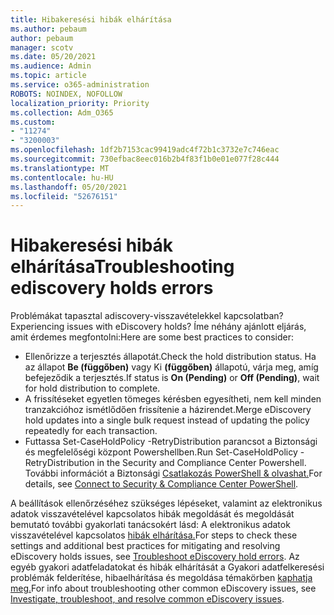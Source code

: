 ```yaml
---
title: Hibakeresési hibák elhárítása
ms.author: pebaum
author: pebaum
manager: scotv
ms.date: 05/20/2021
ms.audience: Admin
ms.topic: article
ms.service: o365-administration
ROBOTS: NOINDEX, NOFOLLOW
localization_priority: Priority
ms.collection: Adm_O365
ms.custom:
- "11274"
- "3200003"
ms.openlocfilehash: 1df2b7153cac99419adc4f72b1c3732e7c746eac
ms.sourcegitcommit: 730efbac8eec016b2b4f83f1b0e01e077f28c444
ms.translationtype: MT
ms.contentlocale: hu-HU
ms.lasthandoff: 05/20/2021
ms.locfileid: "52676151"
---
```

# <a name="troubleshooting-ediscovery-holds-errors"></a><span data-ttu-id="c9870-102">Hibakeresési hibák elhárítása</span><span class="sxs-lookup"><span data-stu-id="c9870-102">Troubleshooting ediscovery holds errors</span></span>

<span data-ttu-id="c9870-103">Problémákat tapasztal adiscovery-visszavételekkel kapcsolatban?</span><span class="sxs-lookup"><span data-stu-id="c9870-103">Experiencing issues with eDiscovery holds?</span></span> <span data-ttu-id="c9870-104">Íme néhány ajánlott eljárás, amit érdemes megfontolni:</span><span class="sxs-lookup"><span data-stu-id="c9870-104">Here are some best practices to consider:</span></span>

- <span data-ttu-id="c9870-105">Ellenőrizze a terjesztés állapotát.</span><span class="sxs-lookup"><span data-stu-id="c9870-105">Check the hold distribution status.</span></span>  <span data-ttu-id="c9870-106">Ha az állapot **Be (függőben)** vagy Ki **(függőben)** állapotú, várja meg, amíg befejeződik a terjesztés.</span><span class="sxs-lookup"><span data-stu-id="c9870-106">If status is **On (Pending)** or **Off (Pending)**, wait for hold distribution to complete.</span></span>
- <span data-ttu-id="c9870-107">A frissítéseket egyetlen tömeges kérésben egyesítheti, nem kell minden tranzakcióhoz ismétlődően frissítenie a házirendet.</span><span class="sxs-lookup"><span data-stu-id="c9870-107">Merge eDiscovery hold updates into a single bulk request instead of updating the policy repeatedly for each transaction.</span></span>
- <span data-ttu-id="c9870-108">Futtassa Set-CaseHoldPolicy <policyname> -RetryDistribution parancsot a Biztonsági és megfelelőségi központ Powershellben.</span><span class="sxs-lookup"><span data-stu-id="c9870-108">Run Set-CaseHoldPolicy <policyname> -RetryDistribution in the Security and Compliance Center Powershell.</span></span> <span data-ttu-id="c9870-109">További információt a Biztonsági [Csatlakozás PowerShell & olvashat.](/powershell/exchange/connect-to-scc-powershell)</span><span class="sxs-lookup"><span data-stu-id="c9870-109">For details, see [Connect to Security & Compliance Center PowerShell](/powershell/exchange/connect-to-scc-powershell).</span></span>

<span data-ttu-id="c9870-110">A beállítások ellenőrzéséhez szükséges lépéseket, valamint az elektronikus adatok visszavételével kapcsolatos hibák megoldását és megoldását bemutató további gyakorlati tanácsokért lásd: A elektronikus adatok visszavételével kapcsolatos [hibák elhárítása.](/microsoft-365/compliance/hold-distribution-errors)</span><span class="sxs-lookup"><span data-stu-id="c9870-110">For steps to check these settings and additional best practices for mitigating and resolving eDiscovery holds issues, see [Troubleshoot eDiscovery hold errors](/microsoft-365/compliance/hold-distribution-errors).</span></span>
<span data-ttu-id="c9870-111">Az egyéb gyakori adatfeladatokat és hibák elhárítását a Gyakori adatfelkeresési problémák felderítése, hibaelhárítása és megoldása témakörben [kaphatja meg.](/microsoft-365/compliance/ediscovery-troubleshooting-common-issues)</span><span class="sxs-lookup"><span data-stu-id="c9870-111">For info about troubleshooting other common eDiscovery issues, see [Investigate, troubleshoot, and resolve common eDiscovery issues](/microsoft-365/compliance/ediscovery-troubleshooting-common-issues).</span></span>
